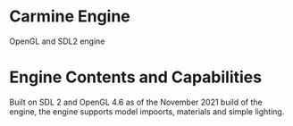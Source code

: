 # Carmine Engine
OpenGL and SDL2 engine


# Engine Contents and Capabilities
Built on SDL 2 and OpenGL 4.6 as of the November 2021 build of the engine, the engine supports model impoorts, materials and simple lighting. 
